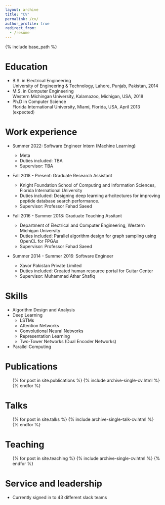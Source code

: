 ```yaml
---
layout: archive
title: "CV"
permalink: /cv/
author_profile: true
redirect_from:
  - /resume
---
```


{% include base_path %}

Education
======
* B.S. in Electrical Engineering  
  University of Engineering & Technology, Lahore, Punjab, Pakistan, 2014
* M.S. in Computer Engineering  
  Western Michingan University, Kalamazoo, Michigan, USA, 2018
* Ph.D in Computer Science  
  Florida International University, Miami, Florida, USA, April 2013 (expected)

Work experience
======
* Summer 2022: Software Engineer Intern (Machine Learning)
  * Meta
  * Duties included: TBA
  * Supervisor: TBA

* Fall 2018 - Present: Graduate Research Assistant
  * Knight Foundation School of Computing and Information Sciences, Florida International University
  * Duties included: Designing deep learning arhcitectures for improving peptide database search performance.
  * Supervisor: Professor Fahad Saeed

* Fall 2016 - Summer 2018: Graduate Teaching Assitant
  * Department of Electrical and Computer Engineering, Western Michigan University
  * Duties included: Parallel algorithm design for graph sampling using OpenCL for FPGAs
  * Supervisor: Professor Fahad Saeed

* Summer 2014 - Summer 2016: Software Engineer
  * Xavor Pakistan Private Limited
  * Duties included: Created human resource portal for Guitar Center
  * Supervisor: Muhammad Athar Shafiq
  
Skills
======
* Algorithm Design and Analysis
* Deep Learning
  * LSTMs
  * Attention Networks
  * Convolutional Neural Networks
  * Representation Learning
  * Two-Tower Networks (Dual Encoder Networks)
* Parallel Computing

Publications
======
  <ul>{% for post in site.publications %}
    {% include archive-single-cv.html %}
  {% endfor %}</ul>
  
Talks
======
  <ul>{% for post in site.talks %}
    {% include archive-single-talk-cv.html %}
  {% endfor %}</ul>
  
Teaching
======
  <ul>{% for post in site.teaching %}
    {% include archive-single-cv.html %}
  {% endfor %}</ul>
  
Service and leadership
======
* Currently signed in to 43 different slack teams
